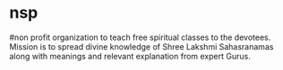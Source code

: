 # nsp
#non profit organization to teach free spiritual classes to the devotees. Mission is to spread divine knowledge of Shree Lakshmi Sahasranamas along with meanings and relevant explanation from expert Gurus.
